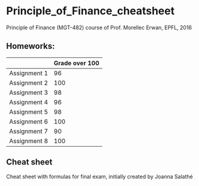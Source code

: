# Principle_of_Finance_cheatsheet
Principle of Finance (MGT-482) course of Prof. Morellec Erwan, EPFL, 2016

## Homeworks: 

|              | Grade over 100|
|--------------|------|
| Assignment 1 | 96  | 
| Assignment 2 | 100 | 
| Assignment 3 | 98  |
| Assignment 4 | 96  |
| Assignment 5 | 98  |
| Assignment 6 | 100 |
| Assignment 7 | 90  |
| Assignment 8 | 100 |

## Cheat sheet
Cheat sheet with formulas for final exam, initially created by Joanna Salathé
